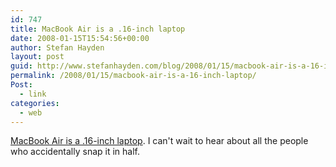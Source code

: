 ```yaml
---
id: 747
title: MacBook Air is a .16-inch laptop
date: 2008-01-15T15:54:56+00:00
author: Stefan Hayden
layout: post
guid: http://www.stefanhayden.com/blog/2008/01/15/macbook-air-is-a-16-inch-laptop/
permalink: /2008/01/15/macbook-air-is-a-16-inch-laptop/
Post:
  - link
categories:
  - web
---
```

<a href="http://www.engadget.com/2008/01/15/the-macbook-air/">MacBook Air is a .16-inch laptop</a>. I can't wait to hear about all the people who accidentally snap it in half.
